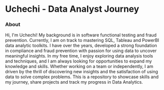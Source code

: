 # Uchechi  - Data Analyst Journey

### About 
Hi, I'm Uchechi! My background is in software functional testing and fraud prevention. Currently, I am on track to mastering SQL, Tableau and PowerBI data analytic toolkits. I have over the years, developed a strong foundation in compliance and fraud prevention with passion for using data to uncover meaningful insights. 
In my free time, I enjoy exploring data analysis tools and techniques, and I am always looking for opportunities to expand my knowledge and skills. Whether working on a team or independently, I am driven by the thrill of discovering new insights and the satisfaction of using data to solve complex problems.
This is a repository to showcase skills and my journey, share projects and track my progress in Data Analytics.

